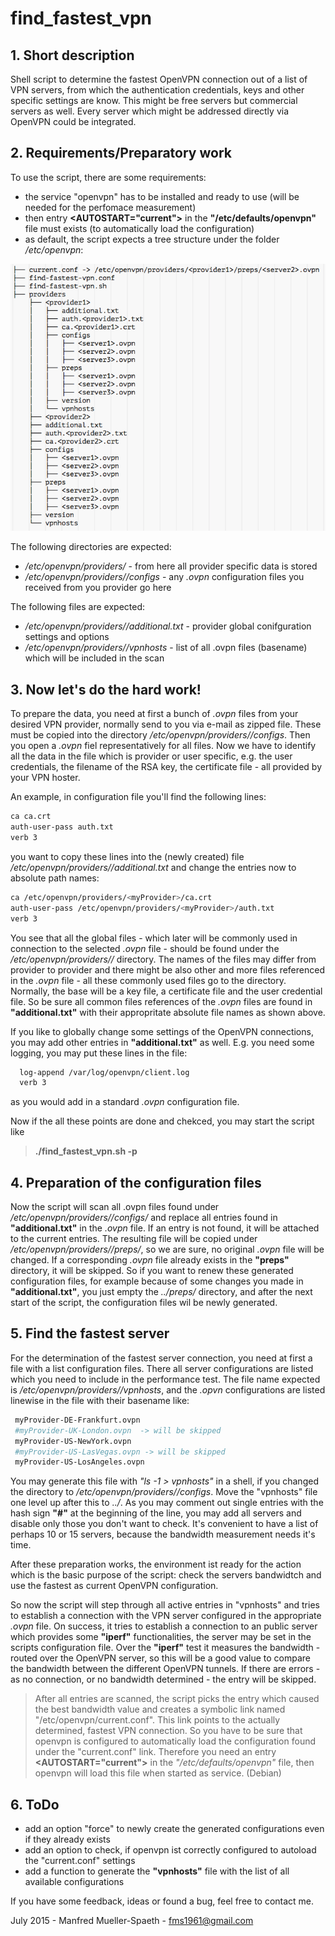 # find_fastest_vpn

## 1. Short description
Shell script to determine the fastest OpenVPN connection out of a list of VPN servers, from which the authentication credentials, keys and other specific settings are know. This might be free servers but commercial servers as well. Every server which might be addressed directly via OpenVPN could be integrated.

## 2. Requirements/Preparatory work
To use the script, there are some requirements:

- the service "openvpn" has to be installed and ready to use (will be needed for the perfomace measurement)
- then entry **<AUTOSTART="current">** in the **"/etc/defaults/openvpn"** file must exists (to automatically load the configuration)
- as default, the script expects a tree structure under the folder */etc/openvpn*:

![Alt text](resources/tree.png?raw=true "Expected file tree (example)")

The following directories are expected:
- */etc/openvpn/providers/<myProvider>* - from here all provider specific data is stored
- */etc/openvpn/providers/<myProvider>/configs* - any *.ovpn* configuration files you received from you provider go here

The following files are expected:
- */etc/openvpn/providers/<myProvider>/additional.txt* - provider global conifguration settings and options
- */etc/openvpn/providers/<myProvider>/vpnhosts* - list of all .ovpn files (basename) which will be included in the scan

## 3. Now let's do the hard work!
To prepare the data, you need at first a bunch of *.ovpn* files from your desired VPN provider, normally send to you via e-mail as zipped file. These must be copied into the directory */etc/openvpn/providers/<myProvider>/configs*. Then you open a *.ovpn* fiel representatively for all files. Now we have to identify all the data in the file which is provider or user specific, e.g. the user credentials, the filename of the RSA key, the certificate file - all provided by your VPN hoster.

An example, in configuration file you'll find the following lines:

```bash
ca ca.crt
auth-user-pass auth.txt
verb 3
```
you want to copy these lines into the (newly created) file */etc/openvpn/providers/<myProvider>/additional.txt* and change the entries now to absolute path names:

```bash
ca /etc/openvpn/providers/<myProvider>/ca.crt
auth-user-pass /etc/openvpn/providers/<myProvider>/auth.txt
verb 3
```
You see that all the global files - which later will be commonly used in connection to the selected *.ovpn* file - should be found under the */etc/openvpn/providers/<myProvider>/* directory. The names of the files may differ from provider to provider and there might be also other and more files referenced in the *.ovpn* file - all these commonly used files go to the <myProvider> directory. Normally, the base will be a key file, a certificate file and the user credential file. So be sure all common files references of the *.ovpn* files are found in **"additional.txt"** with their appropritate absolute file names as shown above.

If you like to globally change some settings of the OpenVPN connections, you may add other entries in **"additional.txt"** as well. E.g. you need some logging, you may put these lines in the file:

```bash
  log-append /var/log/openvpn/client.log
  verb 3
```
as you would add in a standard *.ovpn* configuration file.

Now if the all these points are done and chekced, you may start the script like

  > __./find_fastest_vpn.sh -p <myProvider>__
  
## 4. Preparation of the configuration files
Now the script will scan all .ovpn files found under */etc/openvpn/providers/<myProvider>/configs/* and replace all entries found in **"additional.txt"** in the *.ovpn* file. If an entry is not found, it will be attached to the current entries. The resulting file will be copied under */etc/openvpn/providers/<myProvider>/preps/*, so we are sure, no original *.ovpn* file will be changed. If a corresponding *.ovpn* file already exists in the **"preps"** directory, it will be skipped. So if you want to renew these generated configuration files, for example because of some changes you made in **"additional.txt"**, you just empty the *../preps/* directory, and after the next start of the script, the configuration files wil be newly generated.

## 5. Find the fastest server
For the determination of the fastest server connection, you need at first a file with a list configuration files. There all server configurations are listed which you need to include in the performance test. The file name expected is */etc/openvpn/providers/<myProvider>/vpnhosts*, and the *.opvn* configurations are listed linewise in the file with their basename like:

  ```bash
   myProvider-DE-Frankfurt.ovpn
   #myProvider-UK-London.ovpn  -> will be skipped
   myProvider-US-NewYork.ovpn
   #myProvider-US-LasVegas.ovpn -> will be skipped
   myProvider-US-LosAngeles.ovpn
   ```
You may generate this file with *"ls -1 > vpnhosts"* in a shell, if you changed the directory to */etc/openvpn/providers/<myProvider>/configs*. Move the "vpnhosts" file one level up after this to *../<myProvider>*. As you may comment out single entries with the hash sign **"#"** at the beginning of the line, you may add all servers and disable only those you don't want to check. It's convenient to have a list of perhaps 10 or 15 servers, because the bandwidth measurement needs it's time.

After these preparation works, the environment ist ready for the action which is the basic purpose of the script: check the servers bandwidtch and use the fastest as current OpenVPN configuration.

So now the script will step through all active entries in "vpnhosts" and tries to establish a connection with the VPN server configured in the appropriate *.ovpn* file. On success, it tries to establish a connection to an public server which provides some **"iperf"** functionalities, the server may be set in the scripts configuration file. Over the **"iperf"** test it measures the bandwidth - routed over the OpenVPN server, so this will be a good value to compare the bandwidth between the different OpenVPN tunnels. If there are errors - as no connection, or no bandwidth determined - the entry will be skipped.

> After all entries are scanned, the script picks the entry which caused the best bandwidth value and creates a symbolic link named "/etc/openvpn/current.conf". This link points to the actually determined, fastest VPN connection. So you have to be sure that openvpn is configured to automatically load the configuration found under the "current.conf" link. Therefore you need an entry **<AUTOSTART="current">** in the *"/etc/defaults/openvpn"* file, then openvpn will load this file when started as service. (Debian)

## 6. ToDo

- add an option "force" to newly create the generated configurations even if they already exists
- add an option to check, if openvpn ist correctly configured to autoload the "current.conf" settings
- add a function to generate the **"vpnhosts"** file with the list of all available configurations

If you have some feedback, ideas or found a bug, feel free to contact me.

July 2015 - Manfred Mueller-Spaeth - fms1961@gmail.com



